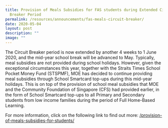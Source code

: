 ```yaml
---
title: Provision of Meals Subsidies for FAS students during Extended Circuit
  Breaker Period
permalink: /resources/announcements/fas-meals-circuit-breaker/
date: 2020-05-04
layout: post
description: ""
image: ""
---
```

The Circuit Breaker period is now extended by another 4 weeks to 1 June 2020, and the mid-year school break will be advanced to May. Typically, meal subsidies are not provided during school holidays. However, given the exceptional circumstances this year, together with the Straits Times School Pocket Money Fund (STSPMF), MOE has decided to continue providing meal subsidies through School Smartcard top-ups during this mid-year holidays. This is on top of the provision of school meal subsidies that MOE and the Community Foundation of Singapore (CFS) had provided earlier, in the form of School Smartcard top-ups to all Primary and Secondary students from low income families during the period of Full Home-Based Learning.

For more information, click on the following link to find out more: [/provision-of-meals-subsidies-for-students/](https://staging.d1w3gt6qa53vq2.amplifyapp.com/provision-of-meals-subsidies/)